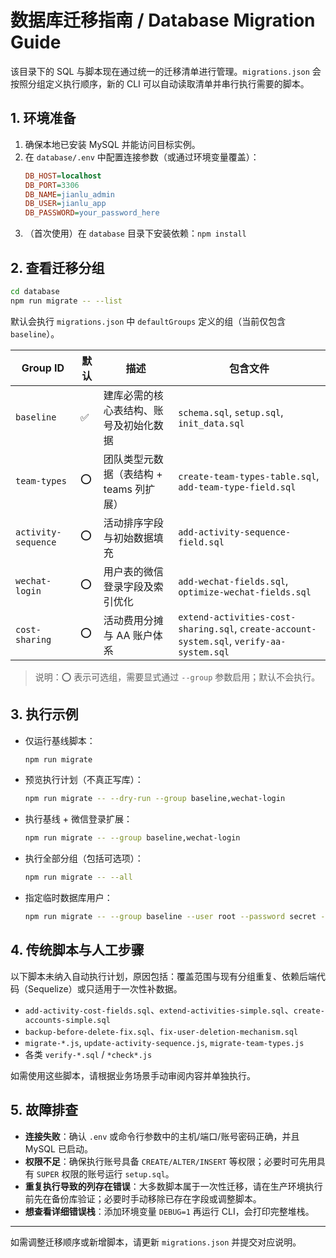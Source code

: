 ﻿# 数据库迁移指南 / Database Migration Guide

该目录下的 SQL 与脚本现在通过统一的迁移清单进行管理。`migrations.json` 会按照分组定义执行顺序，新的 CLI 可以自动读取清单并串行执行需要的脚本。

## 1. 环境准备

1. 确保本地已安装 MySQL 并能访问目标实例。
2. 在 `database/.env` 中配置连接参数（或通过环境变量覆盖）：
   ```ini
   DB_HOST=localhost
   DB_PORT=3306
   DB_NAME=jianlu_admin
   DB_USER=jianlu_app
   DB_PASSWORD=your_password_here
   ```
3. （首次使用）在 `database` 目录下安装依赖：`npm install`

## 2. 查看迁移分组

```bash
cd database
npm run migrate -- --list
```

默认会执行 `migrations.json` 中 `defaultGroups` 定义的组（当前仅包含 `baseline`）。

| Group ID            | 默认 | 描述 | 包含文件 |
|---------------------|------|------|----------|
| `baseline`          | ✅   | 建库必需的核心表结构、账号及初始化数据 | `schema.sql`, `setup.sql`, `init_data.sql` |
| `team-types`        | ⭕️  | 团队类型元数据（表结构 + teams 列扩展） | `create-team-types-table.sql`, `add-team-type-field.sql` |
| `activity-sequence` | ⭕️  | 活动排序字段与初始数据填充 | `add-activity-sequence-field.sql` |
| `wechat-login`      | ⭕️  | 用户表的微信登录字段及索引优化 | `add-wechat-fields.sql`, `optimize-wechat-fields.sql` |
| `cost-sharing`      | ⭕️  | 活动费用分摊与 AA 账户体系 | `extend-activities-cost-sharing.sql`, `create-account-system.sql`, `verify-aa-system.sql` |

> 说明：⭕️ 表示可选组，需要显式通过 `--group` 参数启用；默认不会执行。

## 3. 执行示例

- 仅运行基线脚本：
  ```bash
  npm run migrate
  ```
- 预览执行计划（不真正写库）：
  ```bash
  npm run migrate -- --dry-run --group baseline,wechat-login
  ```
- 执行基线 + 微信登录扩展：
  ```bash
  npm run migrate -- --group baseline,wechat-login
  ```
- 执行全部分组（包括可选项）：
  ```bash
  npm run migrate -- --all
  ```
- 指定临时数据库用户：
  ```bash
  npm run migrate -- --group baseline --user root --password secret --database jianlu_admin_dev
  ```

## 4. 传统脚本与人工步骤

以下脚本未纳入自动执行计划，原因包括：覆盖范围与现有分组重复、依赖后端代码（Sequelize）或只适用于一次性补数据。

- `add-activity-cost-fields.sql`、`extend-activities-simple.sql`、`create-accounts-simple.sql`
- `backup-before-delete-fix.sql`、`fix-user-deletion-mechanism.sql`
- `migrate-*.js`, `update-activity-sequence.js`, `migrate-team-types.js`
- 各类 `verify-*.sql` / `*check*.js`

如需使用这些脚本，请根据业务场景手动审阅内容并单独执行。

## 5. 故障排查

- **连接失败**：确认 `.env` 或命令行参数中的主机/端口/账号密码正确，并且 MySQL 已启动。
- **权限不足**：确保执行账号具备 `CREATE/ALTER/INSERT` 等权限；必要时可先用具有 `SUPER` 权限的账号运行 `setup.sql`。
- **重复执行导致的列存在错误**：大多数脚本属于一次性迁移，请在生产环境执行前先在备份库验证；必要时手动移除已存在字段或调整脚本。
- **想查看详细错误栈**：添加环境变量 `DEBUG=1` 再运行 CLI，会打印完整堆栈。

---

如需调整迁移顺序或新增脚本，请更新 `migrations.json` 并提交对应说明。
